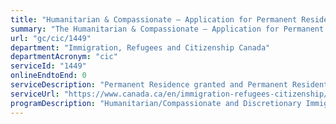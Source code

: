 ```yaml
---
title: "Humanitarian & Compassionate – Application for Permanent Residence"
summary: "The Humanitarian & Compassionate – Application for Permanent Residence service from Immigration, Refugees and Citizenship Canada is not available end-to-end online, according to the GC Service Inventory."
url: "gc/cic/1449"
department: "Immigration, Refugees and Citizenship Canada"
departmentAcronym: "cic"
serviceId: "1449"
onlineEndtoEnd: 0
serviceDescription: "Permanent Residence granted and Permanent Resident card issued to an individual based on humanitarian and compassionate considerations."
serviceUrl: "https://www.canada.ca/en/immigration-refugees-citizenship/services/refugees/claim-protection-inside-canada/after-apply-next-steps/refusal-options/humanitarian-compassionate-grounds.html"
programDescription: "Humanitarian/Compassionate and Discretionary Immigration"
---
```

